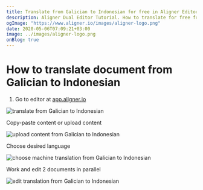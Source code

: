 ```yaml
---
title: Translate from Galician to Indonesian for free in Aligner Editor
description: Aligner Dual Editor Tutorial. How to translate for free from Galician to Indonesian. Aligner is multilingual document management platform. 
ogImage: "https://www.aligner.io/images/aligner-logo.png"
date: 2020-05-06T07:09:21+03:00
image: ../images/aligner-logo.png
onBlog: true
---
```


# How to translate document from Galician to Indonesian

1. Go to editor at [app.aligner.io](https://app.aligner.io "Aligner App web page")

![translate from Galician to Indonesian](../aligner-blank-editor.png "translate from Galician to Indonesian")

Copy-paste content or upload content

![upload content from Galician to Indonesian](../aligner-uploaded-document.png "upload content from Galician to Indonesian")

Choose desired language

![choose machine translation from Galician to Indonesian](../aligner-language-dropdown.png "choose machine translation from Galician to Indonesian")

Work and edit 2 documents in parallel

![edit translation from Galician to Indonesian](../aligner-double-sitded-editor.png "edit translation from Galician to Indonesian")

